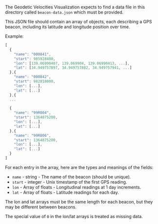 The Geodetic Velocities Visualization expects to find a data file in this
directory called `beacon-data.json` which must be provided.

This JSON file should contain an array of objects, each describing a GPS beacon,
including its latitude and longitude position over time.

Example:

```js
[
  {
    "name": "000841",
    "start": 985928400,
    "lon": [139.06990407, 139.069904, 139.06990413, ...],
    "lat": [34.949757897, 34.949757882, 34.949757941, ...]
  },{
    "name": "000842",
    "start": 982818000,
    "lon": [...],
    "lat": [...]
  },{
  ...

  {
    "name": "99R004",
    "start": 1364875200,
    "lon": [...],
    "lat": [...]
  },{
    "name": "99R006",
    "start": 1364875200,
    "lon": [...],
    "lat": [...]
  }
]
```

For each entry in the array, here are the types and meanings of the fields:

* `name` - string - The name of the beacon (should be unique).
* `start` - integer - Unix timestamp of the first GPS reading.
* `lon` - Array of floats - Longitudinal readings at 1 day increments.
* `lat` - Array of floats - Latitude readings for each day.

The lon and lat arrays must be the same length for each beacon, but they may
be different between beacons.

The special value of `0` in the lon/lat arrays is treated as missing data.
